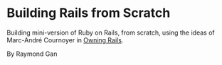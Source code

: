 # Building Rails from Scratch

Building mini-version of Ruby on Rails, from scratch, using the ideas of Marc-André Cournoyer in [Owning Rails](http://owningrails.com/).

By Raymond Gan
